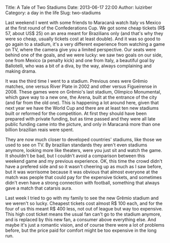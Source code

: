 Title: A Tale of Two Stadiums
Date: 2013-06-17 22:00
Author: luizirber
Category: a day in the life
Slug: two-stadiums

Last weekend I went with some friends to Maracanã watch Italy vs Mexico
at the first round of the Confederations Cup.
We got some cheap tickets (R$ 57, about US$ 25) on an area meant for
Brazilians only (and that's why they were so cheap, usually tickets cost
at least double). And it was so good to go again to a stadium, it's a very
different experience from watching a game on TV, where the camera give you
a limited perspective. Our seats were behind one of the goals, and we were
lucky: we saw two goals on our side, one from Mexico (a penalty kick) and
one from Italy, a beautiful goal by Ballotelli, who was a bit of a diva, by
the way, always complaining and making drama.

It was the third time I went to a stadium. Previous ones were Grêmio matches,
one versus River Plate in 2002 and other versus Figueirense in 2008. These
games were on Grêmio's last stadium, Olímpico Monumental, which gave way to
a new one, the Arena, built at the entrance of the city (and far from the
old one). This is happening a lot around here, given that next year we have
the World Cup and there are at least ten new stadiums built or reformed for
the competition. At first they should have been prepared with private
funding, but as time passed and they were all late public funding came into
the picture, and only in Maracanã more than one billion brazilian reais were
spent.

They are now much closer to developed countries' stadiums, like those we used
to see on TV. By brazilian standards they aren't even stadiums anymore,
looking more like theaters, were you just sit and watch the game. It
shouldn't be bad, but I couldn't avoid a comparison between this weekend
game and my previous experience. OK, this time the crowd didn't have a
prefered side and so it wasn't cheering up as much as I saw before, but it
was worrisome because it was obvious that almost everyone at the match was
people that could pay for the expensive tickets, and sometimes didn't even
have a strong connection with football, something that always gave a match
that catarsis aura.

Last week I tried to go with my family to see the new Grêmio stadium and we
weren't so lucky. Cheapest tickets cost almost R$ 100 each, and for the four
of us this meant R$ 400 less, not out of league but way too expensive. This
high cost ticket means the usual fan can't go to the stadium anymore,
and is replaced by this new fan, a consumer above everything else. And
maybe it's just a romantic vision, and of course there were a lot of problems
before, but the price paid for comfort might be too expensive in the long run.
